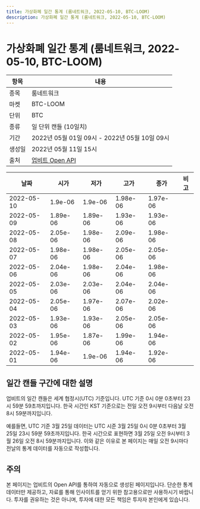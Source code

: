```yaml
---
title: 가상화폐 일간 통계 (룸네트워크, 2022-05-10, BTC-LOOM)
description: 가상화폐 일간 통계 (룸네트워크, 2022-05-10, BTC-LOOM)
---
```



가상화폐 일간 통계 (룸네트워크, 2022-05-10, BTC-LOOM)
===

|항목|내용|
|--|--|
|종목|룸네트워크|
|마켓|BTC-LOOM|
|단위|BTC|
|종류|일 단위 캔들 (10일치)|
|기간|2022년 05월 01일 09시 - 2022년 05월 10일 09시|
|생성일|2022년 05월 11일 15시|
|출처|[업비트 Open API](https://docs.upbit.com)|


|날짜|시가|저가|고가|종가|비고|
|--|--|--|--|--|--|
|2022-05-10|1.9e-06|1.9e-06|1.98e-06|1.97e-06|    |
|2022-05-09|1.89e-06|1.89e-06|1.93e-06|1.93e-06|    |
|2022-05-08|2.05e-06|1.98e-06|2.09e-06|1.98e-06|    |
|2022-05-07|1.98e-06|1.98e-06|2.05e-06|2.05e-06|    |
|2022-05-06|2.04e-06|1.98e-06|2.04e-06|1.98e-06|    |
|2022-05-05|2.03e-06|2.03e-06|2.04e-06|2.04e-06|    |
|2022-05-04|2.05e-06|1.97e-06|2.07e-06|2.02e-06|    |
|2022-05-03|1.93e-06|1.93e-06|2.05e-06|2.05e-06|    |
|2022-05-02|1.95e-06|1.87e-06|1.99e-06|1.94e-06|    |
|2022-05-01|1.94e-06|1.9e-06|1.94e-06|1.92e-06|    |


일간 캔들 구간에 대한 설명
---


업비트의 일간 캔들은 세계 협정시(UTC) 기준입니다. 
UTC 기준 0시 0분 0초부터 23시 59분 59초까지입니다. 
한국 시간인 KST 기준으로는 전일 오전 9시부터 다음날 오전 8시 59분까지입니다. 


예를들면, UTC 기준 3월 25일 데이터는 UTC 시준 3월 25일 0시 0분 0초부터 3월 25일 23시 59분 59초까지입니다. 
한국 시간으로 표현하면 3월 25일 오전 9시부터 3월 26일 오전 8시 59분까지입니다. 
이와 같은 이유로 본 페이지는 매일 오전 9시마다 전날의 통계 데이터를 자동으로 작성합니다. 


주의
---


본 페이지는 업비트의 Open API를 통하여 자동으로 생성된 페이지입니다. 
단순한 통계 데이터만 제공하고, 자료를 통해 인사이트를 얻기 위한 참고용으로만 사용하시기 바랍니다. 
투자를 권유하는 것은 아니며, 투자에 대한 모든 책임은 투자자 본인에게 있습니다. 

